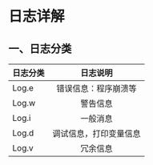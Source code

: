 # 日志详解
## 一、日志分类
| 日志分类       |      日志说明    |
| ------------- | :-----------: |
| Log.e      | 错误信息：程序崩溃等 |
| Log.w      |   警告信息    |
| Log.i  |   一般消息    |
| Log.d  |   调试信息，打印变量信息    |
| Log.v  |   冗余信息    |

